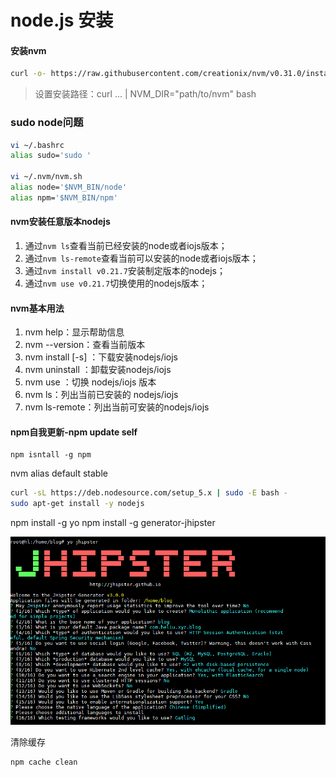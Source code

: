 # node.js 安装

#### 安装nvm
```bash
curl -o- https://raw.githubusercontent.com/creationix/nvm/v0.31.0/install.sh | bash
```
> 设置安装路径：curl ... | NVM_DIR="path/to/nvm" bash

### sudo node问题
```bash
vi ~/.bashrc 
alias sudo='sudo '

vi ~/.nvm/nvm.sh
alias node='$NVM_BIN/node'
alias npm='$NVM_BIN/npm'


```





#### nvm安装任意版本nodejs
1. 通过`nvm ls`查看当前已经安装的node或者iojs版本；
2. 通过`nvm ls-remote`查看当前可以安装的node或者iojs版本；
3. 通过`nvm install v0.21.7`安装制定版本的nodejs；
4. 通过`nvm use v0.21.7`切换使用的nodejs版本；

#### nvm基本用法

1. nvm help：显示帮助信息
2. nvm --version：查看当前版本
3. nvm install [-s] <version>：下载安装nodejs/iojs  
4. nvm uninstall <version>：卸载安装nodejs/iojs 
5. nvm use <version> ：切换 nodejs/iojs 版本
6. nvm ls：列出当前已安装的 nodejs/iojs                
7. nvm ls-remote：列出当前可安装的nodejs/iojs 

#### npm自我更新-npm update self

	npm isntall -g npm

nvm alias default stable



```bash
curl -sL https://deb.nodesource.com/setup_5.x | sudo -E bash -
sudo apt-get install -y nodejs
```


npm install -g yo
npm install -g generator-jhipster


![Alt text](./1460108940027.png)


清除缓存
```bash
npm cache clean
```

